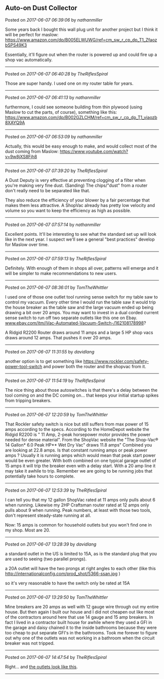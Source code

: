 ## Auto-on Dust Collector
Posted on *2017-06-07 06:39:06* by *nathanmiller*

Some years back I bought this wall plug unit for another project but I think it will be perfect for maslow: https://www.amazon.com/dp/B005ELWUWG/ref=cm_sw_r_cp_dp_T1_ZfaozbSPS49K3

Essentially, it'll figure out when the router is powered up and could fire up a shop vac automatically.

---

Posted on *2017-06-07 06:40:28* by *TheRiflesSpiral*

Those are super handy. I used one on my router table for years.

---

Posted on *2017-06-07 06:41:13* by *nathanmiller*

furthermore, I could see someone building from thin plywood (using Maslow to cut the parts, of course), something like this: https://www.amazon.com/dp/B002GZLCHM/ref=cm_sw_r_cp_dp_T1_viaozb8XAYQ9A

---

Posted on *2017-06-07 06:53:09* by *nathanmiller*

Actually, this would be easy enough to make, and would collect most of the dust coming from Maslow: https://www.youtube.com/watch?v=9w8jXS8Fjh8

---

Posted on *2017-06-07 07:39:20* by *TheRiflesSpiral*

A Dust Deputy is very effective at preventing clogging of a filter when you're making very fine dust. (Sanding) The chips/"dust" from a router don't really need to be separated like that.

They also reduce the efficiency of your blower by a fair percentage that makes them less attractive. A ShopVac already has pretty low velocity and volume so you want to keep the efficiency as high as possible.

---

Posted on *2017-06-07 07:57:14* by *nathanmiller*

Excellent points. It'll be interesting to see what the standard set up will look like in the next year. I suspect we'll see a general "best practices" develop for Maslow over time.

---

Posted on *2017-06-07 07:59:13* by *TheRiflesSpiral*

Definitely. With enough of them in shops all over, patterns will emerge and it will be simpler to make recommendations to new users.

---

Posted on *2017-06-07 08:36:01* by *TomTheWhittler*

I used one of those one outlet tool running sense switch for my table saw to control my vacuum. Every other time I would run the table saw it would trip the house breaker as the table saw and the large vacuum ended up being drawing a bit over 20 amps.
You may want to invest in a dual corded current sense switch to run off two separate outlets like this one on Ebay. 
www.ebay.com/itm/iVac-Automated-Vacuum-Switch-/162108178998?

A Ridgid R2200 Router draws around 11 amps and a large 5 HP shop vacs draws around 12 amps. That pushes it over 20 amps.

---

Posted on *2017-06-07 11:31:55* by *davidlang*

another option is to get something like https://www.rockler.com/safety-power-tool-switch and power both the router and the shopvac from it.

---

Posted on *2017-06-07 11:54:19* by *TheRiflesSpiral*

The nice thing about those autoswitches is that there's a delay between the tool coming on and the DC coming on... that keeps your initial startup spikes from tripping breakers.

---

Posted on *2017-06-07 12:20:59* by *TomTheWhittler*

That Rockler safety switch is nice but still suffers from max power of 15 amps according to the specs.
According to the HomeDepot website the Ridgid R2200 is
" 11 Amp, 2-peak horsepower motor provides the power needed for dense material".
From the ShopVac website the 
"The Shop-Vac® 14 Gallon* 6.0 Peak HP** Wet Dry Vac"
draws 11.8 amps"
Combined you are looking at 22.8 amps. Is that constant running amps or peak power amps ? Usually it is running amps which would mean that peak start power would be even greater.
With both combined on one typical garage outlet of 15 amps it will trip the breaker even with a delay start. With a 20 amp line it may take it awhile to trip. Remember we are going to be running jobs that potentially take hours to complete.

---

Posted on *2017-06-07 12:53:39* by *TheRiflesSpiral*

I can tell you that my 12 gallon ShopVac rated at 11 amps only pulls about 6 when running. Likewise my 2HP Craftsman router rated at 12 amps only pulls about 9 when running. Peak numbers, at least with those two tools, don't represent steady-state running at all.

Now: 15 amps is common for household outlets but you won't find one in my shop. Most are 20.

---

Posted on *2017-06-07 13:28:39* by *davidlang*

a standard outlet in the US is limited to 15A, as is the standard plug that you are used to seeing (two parallel prongs).

a 20A outlet will have the two prongs at right angles to each other (like this http://internationalconfig.com/prod_shot/5366-ssan.jpg )

so it's very reasonable to have the switch only be rated at 15A

---

Posted on *2017-06-07 13:29:50* by *TomTheWhittler*

Mine breakers are 20 amps as well with 12 gauge wire through out my entire house. But then again I built our house and I did not cheapen out like most of the contractors around here that use 14 gauge and 15 amp breakers. In fact I lived in a contractor built house for awhile where they used a GFI in  the garage and daisy chained it to the inside bathrooms because they were too cheap to put separate GFI's in the bathrooms. Took me forever to figure out why one of the outlets was not working in a bathroom when the circuit breaker was not tripped.

---

Posted on *2017-06-07 14:47:54* by *TheRiflesSpiral*

Right... and [the outlets look like this](http://www.homedepot.com/catalog/productImages/1000/52/52a94315-a52e-430a-a8f7-8c4064e585d7_1000.jpg).

---


